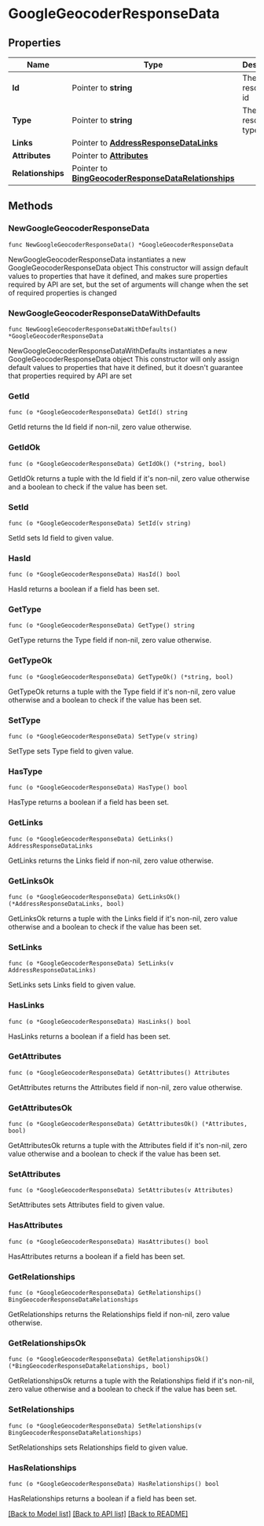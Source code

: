 # GoogleGeocoderResponseData

## Properties

Name | Type | Description | Notes
------------ | ------------- | ------------- | -------------
**Id** | Pointer to **string** | The resource&#39;s id | [optional] 
**Type** | Pointer to **string** | The resource&#39;s type | [optional] 
**Links** | Pointer to [**AddressResponseDataLinks**](AddressResponseDataLinks.md) |  | [optional] 
**Attributes** | Pointer to [**Attributes**](Attributes.md) |  | [optional] 
**Relationships** | Pointer to [**BingGeocoderResponseDataRelationships**](BingGeocoderResponseDataRelationships.md) |  | [optional] 

## Methods

### NewGoogleGeocoderResponseData

`func NewGoogleGeocoderResponseData() *GoogleGeocoderResponseData`

NewGoogleGeocoderResponseData instantiates a new GoogleGeocoderResponseData object
This constructor will assign default values to properties that have it defined,
and makes sure properties required by API are set, but the set of arguments
will change when the set of required properties is changed

### NewGoogleGeocoderResponseDataWithDefaults

`func NewGoogleGeocoderResponseDataWithDefaults() *GoogleGeocoderResponseData`

NewGoogleGeocoderResponseDataWithDefaults instantiates a new GoogleGeocoderResponseData object
This constructor will only assign default values to properties that have it defined,
but it doesn't guarantee that properties required by API are set

### GetId

`func (o *GoogleGeocoderResponseData) GetId() string`

GetId returns the Id field if non-nil, zero value otherwise.

### GetIdOk

`func (o *GoogleGeocoderResponseData) GetIdOk() (*string, bool)`

GetIdOk returns a tuple with the Id field if it's non-nil, zero value otherwise
and a boolean to check if the value has been set.

### SetId

`func (o *GoogleGeocoderResponseData) SetId(v string)`

SetId sets Id field to given value.

### HasId

`func (o *GoogleGeocoderResponseData) HasId() bool`

HasId returns a boolean if a field has been set.

### GetType

`func (o *GoogleGeocoderResponseData) GetType() string`

GetType returns the Type field if non-nil, zero value otherwise.

### GetTypeOk

`func (o *GoogleGeocoderResponseData) GetTypeOk() (*string, bool)`

GetTypeOk returns a tuple with the Type field if it's non-nil, zero value otherwise
and a boolean to check if the value has been set.

### SetType

`func (o *GoogleGeocoderResponseData) SetType(v string)`

SetType sets Type field to given value.

### HasType

`func (o *GoogleGeocoderResponseData) HasType() bool`

HasType returns a boolean if a field has been set.

### GetLinks

`func (o *GoogleGeocoderResponseData) GetLinks() AddressResponseDataLinks`

GetLinks returns the Links field if non-nil, zero value otherwise.

### GetLinksOk

`func (o *GoogleGeocoderResponseData) GetLinksOk() (*AddressResponseDataLinks, bool)`

GetLinksOk returns a tuple with the Links field if it's non-nil, zero value otherwise
and a boolean to check if the value has been set.

### SetLinks

`func (o *GoogleGeocoderResponseData) SetLinks(v AddressResponseDataLinks)`

SetLinks sets Links field to given value.

### HasLinks

`func (o *GoogleGeocoderResponseData) HasLinks() bool`

HasLinks returns a boolean if a field has been set.

### GetAttributes

`func (o *GoogleGeocoderResponseData) GetAttributes() Attributes`

GetAttributes returns the Attributes field if non-nil, zero value otherwise.

### GetAttributesOk

`func (o *GoogleGeocoderResponseData) GetAttributesOk() (*Attributes, bool)`

GetAttributesOk returns a tuple with the Attributes field if it's non-nil, zero value otherwise
and a boolean to check if the value has been set.

### SetAttributes

`func (o *GoogleGeocoderResponseData) SetAttributes(v Attributes)`

SetAttributes sets Attributes field to given value.

### HasAttributes

`func (o *GoogleGeocoderResponseData) HasAttributes() bool`

HasAttributes returns a boolean if a field has been set.

### GetRelationships

`func (o *GoogleGeocoderResponseData) GetRelationships() BingGeocoderResponseDataRelationships`

GetRelationships returns the Relationships field if non-nil, zero value otherwise.

### GetRelationshipsOk

`func (o *GoogleGeocoderResponseData) GetRelationshipsOk() (*BingGeocoderResponseDataRelationships, bool)`

GetRelationshipsOk returns a tuple with the Relationships field if it's non-nil, zero value otherwise
and a boolean to check if the value has been set.

### SetRelationships

`func (o *GoogleGeocoderResponseData) SetRelationships(v BingGeocoderResponseDataRelationships)`

SetRelationships sets Relationships field to given value.

### HasRelationships

`func (o *GoogleGeocoderResponseData) HasRelationships() bool`

HasRelationships returns a boolean if a field has been set.


[[Back to Model list]](../README.md#documentation-for-models) [[Back to API list]](../README.md#documentation-for-api-endpoints) [[Back to README]](../README.md)


